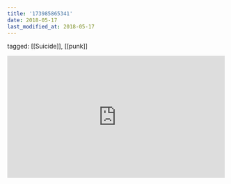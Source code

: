 ```yaml
---
title: '173985865341'
date: 2018-05-17
last_modified_at: 2018-05-17
---
```

tagged: [[Suicide]], [[punk]]
<iframe allow="accelerometer; autoplay; clipboard-write; encrypted-media; gyroscope; picture-in-picture" allowfullscreen="" frameborder="0" height="281" id="youtube_iframe" src="https://www.youtube.com/embed/Dn7SBQ6X5HU?feature=oembed&amp;enablejsapi=1&amp;origin=https://safe.txmblr.com&amp;wmode=opaque" width="500"></iframe>